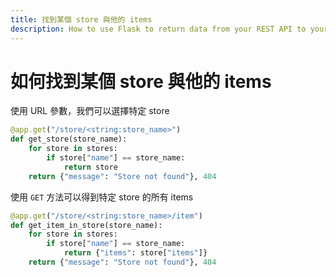 ```yaml
---
title: 找到某個 store 與他的 items
description: How to use Flask to return data from your REST API to your client.
---
```


# 如何找到某個 store 與他的 items

使用 URL 參數，我們可以選擇特定 store

```py
@app.get("/store/<string:store_name>")
def get_store(store_name):
    for store in stores:
        if store["name"] == store_name:
            return store
    return {"message": "Store not found"}, 404
```

使用 `GET` 方法可以得到特定 store 的所有 items

```py
@app.get("/store/<string:store_name>/item")
def get_item_in_store(store_name):
    for store in stores:
        if store["name"] == store_name:
            return {"items": store["items"]}
    return {"message": "Store not found"}, 404
```
